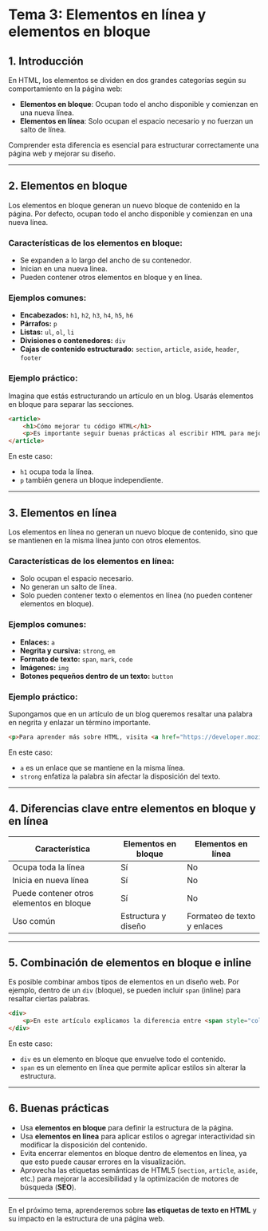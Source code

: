 # **Tema 3: Elementos en línea y elementos en bloque**

## **1. Introducción**

En HTML, los elementos se dividen en dos grandes categorías según su comportamiento en la página web:

- **Elementos en bloque**: Ocupan todo el ancho disponible y comienzan en una nueva línea.
- **Elementos en línea**: Solo ocupan el espacio necesario y no fuerzan un salto de línea.

Comprender esta diferencia es esencial para estructurar correctamente una página web y mejorar su diseño.

---

## **2. Elementos en bloque**

Los elementos en bloque generan un nuevo bloque de contenido en la página. Por defecto, ocupan todo el ancho disponible y comienzan en una nueva línea.

### **Características de los elementos en bloque:**

- Se expanden a lo largo del ancho de su contenedor.
- Inician en una nueva línea.
- Pueden contener otros elementos en bloque y en línea.

### **Ejemplos comunes:**

- **Encabezados:** `h1`, `h2`, `h3`, `h4`, `h5`, `h6`
- **Párrafos:** `p`
- **Listas:** `ul`, `ol`, `li`
- **Divisiones o contenedores:** `div`
- **Cajas de contenido estructurado:** `section`, `article`, `aside`, `header`, `footer`

### **Ejemplo práctico:**

Imagina que estás estructurando un artículo en un blog. Usarás elementos en bloque para separar las secciones.

```HTML
<article>
    <h1>Cómo mejorar tu código HTML</h1>
    <p>Es importante seguir buenas prácticas al escribir HTML para mejorar la accesibilidad y el SEO.</p>
</article>
```

En este caso:

- `h1` ocupa toda la línea.
- `p` también genera un bloque independiente.

---

## **3. Elementos en línea**

Los elementos en línea no generan un nuevo bloque de contenido, sino que se mantienen en la misma línea junto con otros elementos.

### **Características de los elementos en línea:**

- Solo ocupan el espacio necesario.
- No generan un salto de línea.
- Solo pueden contener texto o elementos en línea (no pueden contener elementos en bloque).

### **Ejemplos comunes:**

- **Enlaces:** `a`
- **Negrita y cursiva:** `strong`, `em`
- **Formato de texto:** `span`, `mark`, `code`
- **Imágenes:** `img`
- **Botones pequeños dentro de un texto:** `button`

### **Ejemplo práctico:**

Supongamos que en un artículo de un blog queremos resaltar una palabra en negrita y enlazar un término importante.

```HTML
<p>Para aprender más sobre HTML, visita <a href="https://developer.mozilla.org/">Mozilla Developer Network</a> y revisa los elementos <strong>semánticos</strong>.</p>
```

En este caso:

- `a` es un enlace que se mantiene en la misma línea.
- `strong` enfatiza la palabra sin afectar la disposición del texto.

---

## **4. Diferencias clave entre elementos en bloque y en línea**

| Característica                           | Elementos en bloque | Elementos en línea          |
| ---------------------------------------- | ------------------- | --------------------------- |
| Ocupa toda la línea                      | Sí                  | No                          |
| Inicia en nueva línea                    | Sí                  | No                          |
| Puede contener otros elementos en bloque | Sí                  | No                          |
| Uso común                                | Estructura y diseño | Formateo de texto y enlaces |

---

## **5. Combinación de elementos en bloque e inline**

Es posible combinar ambos tipos de elementos en un diseño web. Por ejemplo, dentro de un `div` (bloque), se pueden incluir `span` (inline) para resaltar ciertas palabras.

```HTML
<div>
    <p>En este artículo explicamos la diferencia entre <span style="color:blue;">elementos en línea</span> y <span style="color:red;">elementos en bloque</span>.</p>
</div>
```

En este caso:

- `div` es un elemento en bloque que envuelve todo el contenido.
- `span` es un elemento en línea que permite aplicar estilos sin alterar la estructura.

---

## **6. Buenas prácticas**

- Usa **elementos en bloque** para definir la estructura de la página.
- Usa **elementos en línea** para aplicar estilos o agregar interactividad sin modificar la disposición del contenido.
- Evita encerrar elementos en bloque dentro de elementos en línea, ya que esto puede causar errores en la visualización.
- Aprovecha las etiquetas semánticas de HTML5 (`section`, `article`, `aside`, etc.) para mejorar la accesibilidad y la optimización de motores de búsqueda (**SEO**).

---

En el próximo tema, aprenderemos sobre **las etiquetas de texto en HTML** y su impacto en la estructura de una página web.
